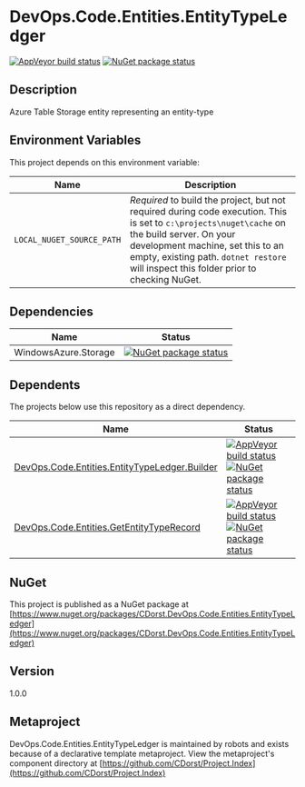 # DevOps.Code.Entities.EntityTypeLedger

[![AppVeyor build status](https://img.shields.io/appveyor/ci/cdorst/devops-code-entities-entitytypeledger.svg?label=AppVeyor&style=for-the-badge)](https://ci.appveyor.com/project/cdorst/devops-code-entities-entitytypeledger)
[![NuGet package status](https://img.shields.io/nuget/v/CDorst.DevOps.Code.Entities.EntityTypeLedger.svg?label=NuGet&style=for-the-badge)](https://www.nuget.org/packages/CDorst.DevOps.Code.Entities.EntityTypeLedger)

## Description

Azure Table Storage entity representing an entity-type

## Environment Variables

This project depends on this environment variable:

Name | Description
---- | -----------
`LOCAL_NUGET_SOURCE_PATH` | *Required* to build the project, but not required during code execution. This is set to `c:\projects\nuget\cache` on the build server. On your development machine, set this to an empty, existing path. `dotnet restore` will inspect this folder prior to checking NuGet.

## Dependencies

Name | Status
---- | ------
WindowsAzure.Storage | [![NuGet package status](https://img.shields.io/nuget/v/WindowsAzure.Storage.svg?label=NuGet&style=flat-square)](https://www.nuget.org/packages/WindowsAzure.Storage)

## Dependents

The projects below use this repository as a direct dependency.

Name | Status
---- | ------
[DevOps.Code.Entities.EntityTypeLedger.Builder](https://github.com/CDorst./DevOps.Code.Entities.EntityTypeLedger.Builder) | [![AppVeyor build status](https://img.shields.io/appveyor/ci/cdorst./devops-code-entities-entitytypeledger-builder.svg?label=AppVeyor&style=flat-square)](https://ci.appveyor.com/project/cdorst./devops-code-entities-entitytypeledger-builder) [![NuGet package status](https://img.shields.io/nuget/v/CDorst..DevOps.Code.Entities.EntityTypeLedger.Builder.svg?label=NuGet&style=flat-square)](https://www.nuget.org/packages/CDorst..DevOps.Code.Entities.EntityTypeLedger.Builder)
[DevOps.Code.Entities.GetEntityTypeRecord](https://github.com/CDorst./DevOps.Code.Entities.GetEntityTypeRecord) | [![AppVeyor build status](https://img.shields.io/appveyor/ci/cdorst./devops-code-entities-getentitytyperecord.svg?label=AppVeyor&style=flat-square)](https://ci.appveyor.com/project/cdorst./devops-code-entities-getentitytyperecord) [![NuGet package status](https://img.shields.io/nuget/v/CDorst..DevOps.Code.Entities.GetEntityTypeRecord.svg?label=NuGet&style=flat-square)](https://www.nuget.org/packages/CDorst..DevOps.Code.Entities.GetEntityTypeRecord)

## NuGet


This project is published as a NuGet package at [https://www.nuget.org/packages/CDorst.DevOps.Code.Entities.EntityTypeLedger](https://www.nuget.org/packages/CDorst.DevOps.Code.Entities.EntityTypeLedger)

## Version

1.0.0

## Metaproject

DevOps.Code.Entities.EntityTypeLedger is maintained by robots and exists because of a declarative template metaproject. View the metaproject's component directory at [https://github.com/CDorst/Project.Index](https://github.com/CDorst/Project.Index)

